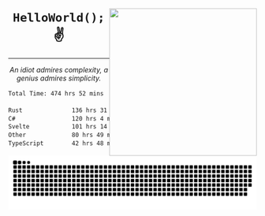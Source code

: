 <div text-align="center">
    <img src="https://i.imgur.com/h1q15Kt.gife" align="right" width="299" height="299">
    <h1 align="center"><code>HelloWorld();</code> ✌️</h1>
    <hr>
    <p align="center"><i>An idiot admires complexity, a genius admires simplicity.</i></p>
</div>

<!--START_SECTION:waka-->

```txt
Total Time: 474 hrs 52 mins

Rust              136 hrs 31 mins ██████░░░░░░░░░░░░░░░░░░░   24.57 %
C#                120 hrs 4 mins  █████▒░░░░░░░░░░░░░░░░░░░   21.61 %
Svelte            101 hrs 14 mins ████▓░░░░░░░░░░░░░░░░░░░░   18.22 %
Other             80 hrs 49 mins  ███▓░░░░░░░░░░░░░░░░░░░░░   14.54 %
TypeScript        42 hrs 48 mins  ██░░░░░░░░░░░░░░░░░░░░░░░   07.70 %
```

<!--END_SECTION:waka-->

<picture>
  <source media="(prefers-color-scheme: dark)" srcset="https://raw.githubusercontent.com/Somfic/Somfic/main/github-contribution-grid-snake-dark.svg">
  <source media="(prefers-color-scheme: light)" srcset="https://raw.githubusercontent.com/Somfic/Somfic/main/github-contribution-grid-snake.svg">
  <img alt="github contribution grid snake animation" src="https://raw.githubusercontent.com/Somfic/Somfic/main/github-contribution-grid-snake.svg">
</picture>
